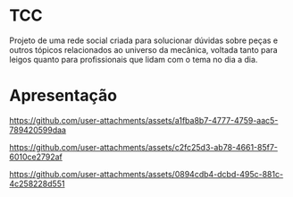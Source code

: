 # TCC
Projeto de uma rede social criada para solucionar dúvidas sobre peças e outros tópicos relacionados ao universo da mecânica, voltada tanto para leigos quanto para profissionais que lidam com o tema no dia a dia. 

# Apresentação

https://github.com/user-attachments/assets/a1fba8b7-4777-4759-aac5-789420599daa

https://github.com/user-attachments/assets/c2fc25d3-ab78-4661-85f7-6010ce2792af

https://github.com/user-attachments/assets/0894cdb4-dcbd-495c-881c-4c258228d551

